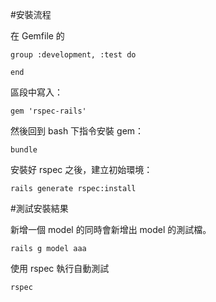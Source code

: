 #安裝流程

在 Gemfile 的

```
group :development, :test do

end
```

區段中寫入：

```
gem 'rspec-rails'
```

然後回到 bash 下指令安裝 gem：

```
bundle
```

安裝好 rspec 之後，建立初始環境：

```
rails generate rspec:install
```

#測試安裝結果

新增一個 model 的同時會新增出 model 的測試檔。

```
rails g model aaa
```

使用 rspec 執行自動測試

```
rspec
```